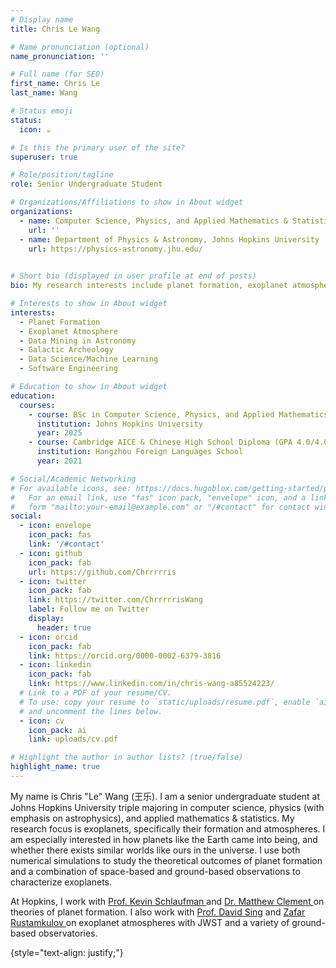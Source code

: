 ```yaml
---
# Display name
title: Chris Le Wang

# Name pronunciation (optional)
name_pronunciation: ''

# Full name (for SEO)
first_name: Chris Le
last_name: Wang

# Status emoji
status:
  icon: ☕️

# Is this the primary user of the site?
superuser: true

# Role/position/tagline
role: Senior Undergraduate Student

# Organizations/Affiliations to show in About widget
organizations:
  - name: Computer Science, Physics, and Applied Mathematics & Statistics
    url: ''
  - name: Department of Physics & Astronomy, Johns Hopkins University
    url: https://physics-astronomy.jhu.edu/
  

# Short bio (displayed in user profile at end of posts)
bio: My research interests include planet formation, exoplanet atmospheres, galactic archeology, and data mining in astronomy.

# Interests to show in About widget
interests:
  - Planet Formation
  - Exoplanet Atmosphere
  - Data Mining in Astronomy
  - Galactic Archeology
  - Data Science/Machine Learning
  - Software Engineering

# Education to show in About widget
education:
  courses:
    - course: BSc in Computer Science, Physics, and Applied Mathematics & Statistics (GPA 3.95/4.0)
      institution: Johns Hopkins University
      year: 2025
    - course: Cambridge AICE & Chinese High School Diploma (GPA 4.0/4.0)
      institution: Hangzhou Foreign Languages School
      year: 2021 

# Social/Academic Networking
# For available icons, see: https://docs.hugoblox.com/getting-started/page-builder/#icons
#   For an email link, use "fas" icon pack, "envelope" icon, and a link in the
#   form "mailto:your-email@example.com" or "/#contact" for contact widget.
social:
  - icon: envelope
    icon_pack: fas
    link: '/#contact'
  - icon: github
    icon_pack: fab
    url: https://github.com/Chrrrrris
  - icon: twitter
    icon_pack: fab
    link: https://twitter.com/ChrrrrrisWang
    label: Follow me on Twitter
    display:
      header: true
  - icon: orcid
    icon_pack: fab
    link: https://orcid.org/0000-0002-6379-3816
  - icon: linkedin
    icon_pack: fab
    link: https://www.linkedin.com/in/chris-wang-a85524223/
  # Link to a PDF of your resume/CV.
  # To use: copy your resume to `static/uploads/resume.pdf`, enable `ai` icons in `params.yaml`,
  # and uncomment the lines below.
  - icon: cv
    icon_pack: ai
    link: uploads/cv.pdf

# Highlight the author in author lists? (true/false)
highlight_name: true
---
```

<style>
.link:hover{
  background-color: #36454F;
  transition: all ease 0.5s;
}
</style>

My name is Chris "Le" Wang (王乐). I am a senior undergraduate student at Johns Hopkins University triple majoring in computer science, physics (with emphasis on astrophysics), and applied mathematics & statistics. My research focus is exoplanets, specifically their formation and atmospheres. I am especially interested in how planets like the Earth came into being, and whether there exists similar worlds like ours in the universe. I use both numerical simulations to study the theoretical outcomes of planet formation and a combination of space-based and ground-based observations to characterize exoplanets.

At Hopkins, I work with <a href="http://www.kevinschlaufman.com/" class = "link">Prof. Kevin Schlaufman </a> and <a href="https://www.jhuapl.edu/about/people/matt-clement" class = "link">Dr. Matthew Clement </a> on theories of planet formation. I also work with <a href="https://physics-astronomy.jhu.edu/directory/david-sing/" class = "link">Prof. David Sing</a> and <a href="https://zafarrustamkulov.com/" class = "link">Zafar Rustamkulov </a> on exoplanet atmospheres with JWST and a variety of ground-based observatories. 

{style="text-align: justify;"}
